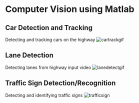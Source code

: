 # Computer Vision using Matlab

## Car Detection and Tracking
Detecting and tracking cars on the highway
![cartrackgif](https://user-images.githubusercontent.com/25371934/33929162-7776cb58-dfb6-11e7-8af3-a3bdfd991a0a.gif)


## Lane Detection
Detecting lanes from highway input video
![lanedetectgif](https://user-images.githubusercontent.com/25371934/33929176-838d1456-dfb6-11e7-8240-ed4248aa8a54.gif)


## Traffic Sign Detection/Recognition
Detecting and identifying traffic signs
![trafficsign](https://user-images.githubusercontent.com/25371934/33929206-9fc035b8-dfb6-11e7-9db2-68a9737c3ab7.gif)

